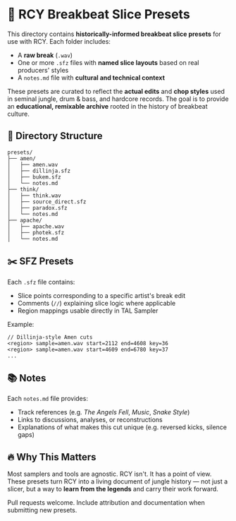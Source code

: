 # 🥁 RCY Breakbeat Slice Presets

This directory contains **historically-informed breakbeat slice presets** for use with RCY. Each folder includes:

- A **raw break** (`.wav`)
- One or more `.sfz` files with **named slice layouts** based on real producers' styles
- A `notes.md` file with **cultural and technical context**

These presets are curated to reflect the **actual edits** and **chop styles** used in seminal jungle, drum & bass, and hardcore records. The goal is to provide an **educational, remixable archive** rooted in the history of breakbeat culture.

## 📁 Directory Structure

```
presets/
├── amen/
│   ├── amen.wav
│   ├── dillinja.sfz
│   ├── bukem.sfz
│   └── notes.md
├── think/
│   ├── think.wav
│   ├── source_direct.sfz
│   ├── paradox.sfz
│   └── notes.md
├── apache/
│   ├── apache.wav
│   ├── photek.sfz
│   └── notes.md
```

## ✂️ SFZ Presets

Each `.sfz` file contains:
- Slice points corresponding to a specific artist's break edit
- Comments (`//`) explaining slice logic where applicable
- Region mappings usable directly in TAL Sampler

Example:

```sfz
// Dillinja-style Amen cuts
<region> sample=amen.wav start=2112 end=4608 key=36
<region> sample=amen.wav start=4609 end=6780 key=37
...
```

## 📚 Notes

Each `notes.md` file provides:
- Track references (e.g. *The Angels Fell*, *Music*, *Snake Style*)
- Links to discussions, analyses, or reconstructions
- Explanations of what makes this cut unique (e.g. reversed kicks, silence gaps)

## 🔥 Why This Matters

Most samplers and tools are agnostic. RCY isn't. It has a point of view. These presets turn RCY into a living document of jungle history — not just a slicer, but a way to **learn from the legends** and carry their work forward.

Pull requests welcome. Include attribution and documentation when submitting new presets.
